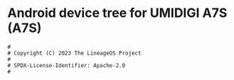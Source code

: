 # Android device tree for UMIDIGI A7S (A7S)

```
#
# Copyright (C) 2023 The LineageOS Project
#
# SPDX-License-Identifier: Apache-2.0
#
```
